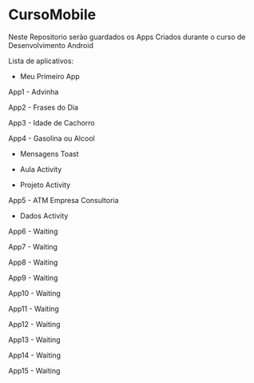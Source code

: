 ﻿# CursoMobile

Neste Repositorio serão guardados os Apps Criados durante o curso de Desenvolvimento Android

Lista de aplicativos:

- Meu Primeiro App

App1 - Advinha

App2 - Frases do Dia

App3 - Idade de Cachorro

App4 - Gasolina ou Alcool

- Mensagens Toast

- Aula Activity

- Projeto Activity

App5 - ATM Empresa Consultoria

- Dados Activity

App6 - Waiting

App7 - Waiting

App8 - Waiting

App9 - Waiting

App10 - Waiting

App11 - Waiting

App12 - Waiting

App13 - Waiting

App14 - Waiting

App15 - Waiting
